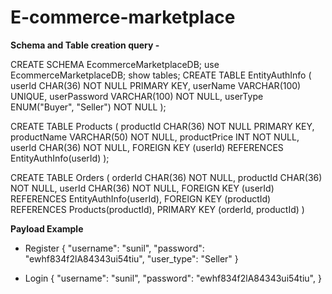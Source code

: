 # E-commerce-marketplace

**Schema and Table creation query -**

CREATE SCHEMA EcommerceMarketplaceDB;
use EcommerceMarketplaceDB;
show tables;
CREATE TABLE EntityAuthInfo (
    userId CHAR(36) NOT NULL PRIMARY KEY,
    userName VARCHAR(100) UNIQUE,
    userPassword VARCHAR(100) NOT NULL,
    userType ENUM("Buyer", "Seller") NOT NULL
);

CREATE TABLE Products (
    productId CHAR(36) NOT NULL PRIMARY KEY,
    productName VARCHAR(50) NOT NULL,
    productPrice INT NOT NULL,
    userId CHAR(36) NOT NULL,
    FOREIGN KEY (userId) REFERENCES EntityAuthInfo(userId)
);

CREATE TABLE Orders (
	orderId CHAR(36) NOT NULL,
    productId CHAR(36) NOT NULL,
    userId CHAR(36) NOT NULL,
    FOREIGN KEY (userId) REFERENCES EntityAuthInfo(userId),
    FOREIGN KEY (productId) REFERENCES Products(productId),
    PRIMARY KEY (orderId, productId)
)

**Payload Example**
- Register
{
    "username": "sunil",
    "password": "ewhf834f2lA84343ui54tiu",
    "user_type": "Seller"
}

- Login
{
    "username": "sunil",
    "password": "ewhf834f2lA84343ui54tiu",
}